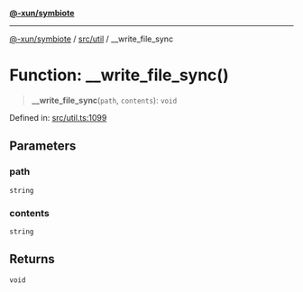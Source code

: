 [**@-xun/symbiote**](../../../README.md)

***

[@-xun/symbiote](../../../README.md) / [src/util](../README.md) / \_\_write\_file\_sync

# Function: \_\_write\_file\_sync()

> **\_\_write\_file\_sync**(`path`, `contents`): `void`

Defined in: [src/util.ts:1099](https://github.com/Xunnamius/symbiote/blob/15958ef64db3e6bbd3a724cff425dee47b08713b/src/util.ts#L1099)

## Parameters

### path

`string`

### contents

`string`

## Returns

`void`
